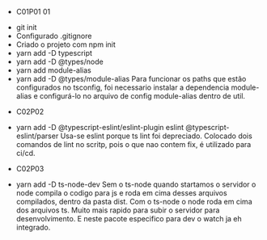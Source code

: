 * C01P01 01
- git init
- Configurado .gitignore
- Criado o projeto com npm init
- yarn add -D typescript
- yarn add -D @types/node 
- yarn add module-alias
- yarn add -D @types/module-alias
Para funcionar os paths que estão configurados no tsconfig, foi necessario instalar a dependencia module-alias e configurá-lo
no arquivo de config module-alias dentro de util.

* C02P02
- yarn add -D @typescript-eslint/eslint-plugin eslint @typescript-eslint/parser
Usa-se eslint porque ts lint foi depreciado.
Colocado dois comandos de lint no scritp, pois o que nao contem fix, é utilizado para ci/cd.

* C02P03
- yarn add -D ts-node-dev
Sem o ts-node quando startamos o servidor o node compila o codigo para js e roda em cima desses arquivos compilados, 
dentro da pasta dist. Com o ts-node o node roda em cima dos arquivos ts. Muito mais rapido para subir o servidor
para desenvolvimento. E neste pacote especifico para dev o watch ja eh integrado.